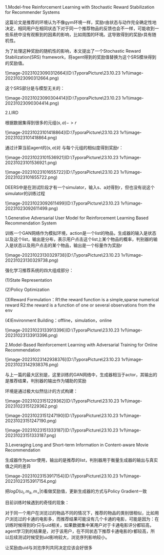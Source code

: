 1.Model-free Reinforcement Learning with Stochastic Reward Stabilization for Recommender Systems

这篇论文是推荐的环境认为不像gym环境一样，奖励r由状态与动作完全确定性地决定，相同用户在相同状态下对于同一个推荐物品的反馈也会不一样，可能收到一些系统中没有观察到的因素的影响，比如周围的环境。这导致得到的奖励r具有随机性。

为了处理这种奖励的随机性的影响，本文提出了一个Stochastic Reward Stabilization(SRS) framework，将agent得到的奖励值替换为这个SRS模块得到的奖励值。

![image-20231023090312664](D:\TyporaPicture\23.10.23 1v1\image-20231023090312664.png)

这个SRS部分是与模型无关的：

![image-20231023090304414](D:\TyporaPicture\23.10.23 1v1\image-20231023090304414.png)



2.LIRD

根据数据集得到很多的元组$(s,a)->r$

![image-20231023101418864](D:\TyporaPicture\23.10.23 1v1\image-20231023101418864.png)



通过计算当前agent的$(s,a)$对 与每个元组的相似度得到奖励r：

![image-20231023101536921](D:\TyporaPicture\23.10.23 1v1\image-20231023101536921.png)

![image-20231023101655722](D:\TyporaPicture\23.10.23 1v1\image-20231023101655722.png)







DEERS中是在测试阶段才有一个simulator，输入s、a对得到r，但也没有说这个simulator的训练过程

![image-20231023092611499](D:\TyporaPicture\23.10.23 1v1\image-20231023092611499.png)





1.Generative Adversarial User Model for Reinforcement Learning Based Recommendation System

训练一个GAN网络作为模拟环境，action是一个list的物品，生成器的输入是状态以及这个list，输出是分布，表示用户点击这个list上某个物品的概率，判别器的输入是状态以及用户点击的某个物品，输出是一个标量作为奖励r

![image-20231023130329738](D:\TyporaPicture\23.10.23 1v1\image-20231023130329738.png)







强化学习推荐系统的四大组成部分：

(1)State Representation

(2)Policy Optimization

(3)Reward Formulation：R1:the reward function is a simple,sparse numerical reward  R2:the reward is a function of one or several observations from the env

(4)Environment Building：offline，simulation，online

![image-20231023133913396](D:\TyporaPicture\23.10.23 1v1\image-20231023133913396.png)





2.Model-Based Reinforcement Learning with Adversarial Training for Online Recommendation

![image-20231023142938376](D:\TyporaPicture\23.10.23 1v1\image-20231023142938376.png)



与上一篇的最大区别是，这里训练的GAN网络中，生成器相当于actor，其输出的是推荐结果，判别器的输出作为辅助的奖励

环境是通过极大似然估计的方式构建：

![image-20231023151229362](D:\TyporaPicture\23.10.23 1v1\image-20231023151229362.png)



![image-20231023151247190](D:\TyporaPicture\23.10.23 1v1\image-20231023151247190.png)



![image-20231023151333187](D:\TyporaPicture\23.10.23 1v1\image-20231023151333187.png)





3.Leveraging Long and Short-term Information in Content-aware Movie Recommendation

生成器作为actor使用，输出的是推荐的list，判别器用于衡量生成器的输出与真实值之间的差异

![image-20231023153917154](D:\TyporaPicture\23.10.23 1v1\image-20231023153917154.png)

把$logD(u_i,m_k,m_+|t)$看做奖励值，更新生成器的方式与Policy Gradient一致





目前训练时候遇到的奇怪的现象：

对于同一个用户在浏览过的物品不同的情况下，推荐的物品的类别很相似，比如用户浏览过的卡通的电影多，而推荐结果可能没有几个卡通的电影，可能是因为：在训练时候得到的r只与uid相关，如果数据集中某用户对于卡通电影评分都较高，agent学习到的结果是，对于该用户，在不同状态下推荐卡通电影的r都较高，所以后续测试时候受到uid影响较大，浏览序列影响较小。

让奖励由uid与浏览序列共同决定应该会好很多